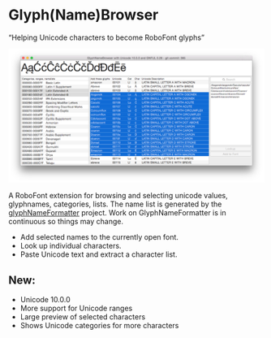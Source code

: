 # Glyph(Name)Browser

“Helping Unicode characters to become RoboFont glyphs”

![Screenshot of the GlyphBrowser panel in RoboFont](glyphBrowserScreen.png)

A RoboFont extension for browsing and selecting unicode values, glyphnames, categories, lists. The name list is generated by the [glyphNameFormatter](https://github.com/LettError/glyphNameFormatter) project. Work on GlyphNameFormatter is in continuous so things may change.

* Add selected names to the currently open font.
* Look up individual characters.
* Paste Unicode text and extract a character list.

## New:

* Unicode 10.0.0
* More support for Unicode ranges
* Large preview of selected characters
* Shows Unicode categories for more characters